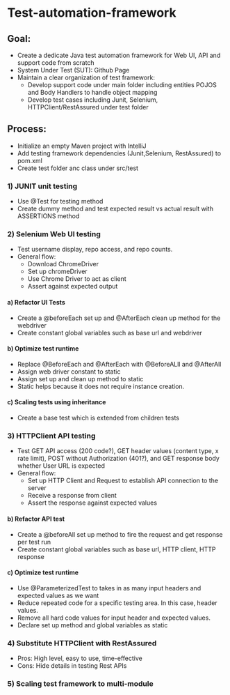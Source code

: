 # Test-automation-framework
## Goal:
- Create a dedicate Java test automation framework for Web UI, API and support code from scratch
- System Under Test (SUT): Github Page
- Maintain a clear organization of test framework:
  - Develop support code under main folder including entities POJOS and Body Handlers to handle object mapping
  - Develop test cases including Junit, Selenium, HTTPClient/RestAssured under test folder

## Process:
- Initialize an empty Maven project with IntelliJ
- Add testing framework dependencies (Junit,Selenium, RestAssured) to pom.xml
- Create test folder anc class under src/test

### 1) JUNIT unit testing
- Use @Test for testing method 
- Create dummy method and test expected result vs actual result with ASSERTIONS method

### 2) Selenium Web UI testing
- Test username display, repo access, and repo counts.
- General flow:
  - Download ChromeDriver
  - Set up chromeDriver
  - Use Chrome Driver to act as client
  - Assert against expected output

#### a) Refactor UI Tests
- Create a @beforeEach set up and @AfterEach clean up method for the webdriver
- Create constant global variables such as base url and webdriver

#### b) Optimize test runtime
- Replace @BeforeEach and @AfterEach with @BeforeALll and @AfterAll
- Assign web driver constant to static
- Assign set up and clean up method to static
- Static helps because it does not require instance creation.

#### c) Scaling tests using inheritance
- Create a base test which is extended from children tests

### 3) HTTPClient API testing
- Test GET API access (200 code?), GET header values (content type, x rate limit), POST without Authorization (401?), and GET response body whether User URL is expected
- General flow:
  - Set up HTTP Client and Request to establish API connection to the server
  - Receive a response from client 
  - Assert the response against expected values
 
#### b) Refactor API test
- Create a @beforeAll set up method to fire the request and get response per test run
- Create constant global variables such as base url, HTTP client, HTTP response

#### c) Optimize test runtime
- Use @ParameterizedTest to takes in as many input headers and expected values as we want
- Reduce repeated code for a specific testing area. In this case, header values.
- Remove all hard code values for input header and expected values.
- Declare set up method and global variables as static

### 4) Substitute HTTPClient with RestAssured
- Pros: High level, easy to use, time-effective 
- Cons: Hide details in testing Rest APIs

### 5) Scaling test framework to multi-module

